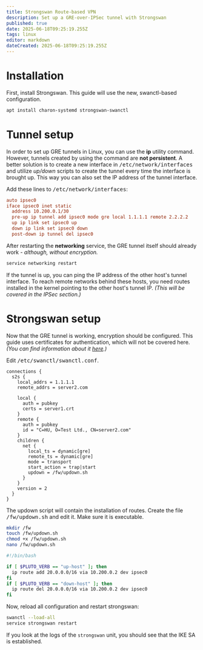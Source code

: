 ```yaml
---
title: Strongswan Route-based VPN
description: Set up a GRE-over-IPSec tunnel with Strongswan
published: true
date: 2025-06-18T09:25:19.255Z
tags: linux
editor: markdown
dateCreated: 2025-06-18T09:25:19.255Z
---
```


# Installation

First, install Strongswan. This guide will use the new, swanctl-based configuration.

```bash
apt install charon-systemd strongswan-swanctl
```

# Tunnel setup

In order to set up GRE tunnels in Linux, you can use the **ip** utility command. However, tunnels created by using the command are **not persistent**. A better solution is to create a new interface in <kbd>/etc/network/interfaces</kbd> and utilize *up/down* scripts to create the tunnel every time the interface is brought up. This way you can also set the IP address of the tunnel interface.

Add these lines to <kbd>/etc/network/interfaces</kbd>:

```ini
auto ipsec0
iface ipsec0 inet static
  address 10.200.0.1/30
  pre-up ip tunnel add ipsec0 mode gre local 1.1.1.1 remote 2.2.2.2
  up ip link set ipsec0 up
  down ip link set ipsec0 down
  post-down ip tunnel del ipsec0
```

After restarting the **networking** service, the GRE tunnel itself should already work - *although, without encryption.*

```bash
service networking restart
```

If the tunnel is up, you can ping the IP address of the other host's tunnel interface. To reach remote networks behind these hosts, you need routes installed in the kernel pointing to the other host's tunnel IP. *(This will be covered in the IPSec section.)*

# Strongswan setup

Now that the GRE tunnel is working, encryption should be configured. This guide uses certificates for authentication, which will not be covered here. *(You can find information about it [here](/vpn/linux-windows-strongswan-cert-new).)*

Edit <kbd>/etc/swanctl/swanctl.conf</kbd>.

```
connections {
  s2s {
    local_addrs = 1.1.1.1
    remote_addrs = server2.com
    
    local {
      auth = pubkey
      certs = server1.crt
    }
    remote {
      auth = pubkey
      id = "C=HU, O=Test Ltd., CN=server2.com"
    }
    children {
      net {
        local_ts = dynamic[gre]
        remote_ts = dynamic[gre]
        mode = transport
        start_action = trap|start
        updown = /fw/updown.sh
      }
    }
    version = 2
  }
}
```

The updown script will contain the installation of routes. Create the file <kbd>/fw/updown.sh</kbd> and edit it. Make sure it is executable.

```bash
mkdir /fw
touch /fw/updown.sh
chmod +x /fw/updown.sh
nano /fw/updown.sh
```

```bash
#!/bin/bash

if [ $PLUTO_VERB == "up-host" ]; then
  ip route add 20.0.0.0/16 via 10.200.0.2 dev ipsec0
fi
if [ $PLUTO_VERB == "down-host" ]; then
  ip route del 20.0.0.0/16 via 10.200.0.2 dev ipsec0
fi
```

Now, reload all configuration and restart strongswan:

```bash
swanctl --load-all
service strongswan restart
```

If you look at the logs of the `strongswan` unit, you should see that the IKE SA is established.
